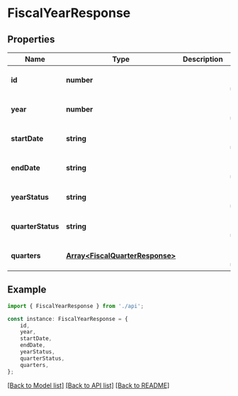 # FiscalYearResponse


## Properties

Name | Type | Description | Notes
------------ | ------------- | ------------- | -------------
**id** | **number** |  | [optional] [default to undefined]
**year** | **number** |  | [optional] [default to undefined]
**startDate** | **string** |  | [optional] [default to undefined]
**endDate** | **string** |  | [optional] [default to undefined]
**yearStatus** | **string** |  | [optional] [default to undefined]
**quarterStatus** | **string** |  | [optional] [default to undefined]
**quarters** | [**Array&lt;FiscalQuarterResponse&gt;**](FiscalQuarterResponse.md) |  | [optional] [default to undefined]

## Example

```typescript
import { FiscalYearResponse } from './api';

const instance: FiscalYearResponse = {
    id,
    year,
    startDate,
    endDate,
    yearStatus,
    quarterStatus,
    quarters,
};
```

[[Back to Model list]](../README.md#documentation-for-models) [[Back to API list]](../README.md#documentation-for-api-endpoints) [[Back to README]](../README.md)
